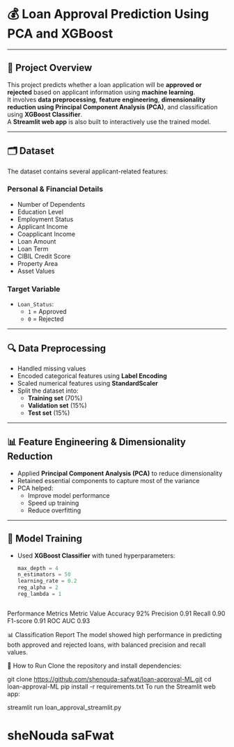 # 💰 Loan Approval Prediction Using PCA and XGBoost

---

## 🏦 Project Overview

This project predicts whether a loan application will be **approved or rejected** based on applicant information using **machine learning**.  
It involves **data preprocessing**, **feature engineering**, **dimensionality reduction using Principal Component Analysis (PCA)**, and classification using **XGBoost Classifier**.  
A **Streamlit web app** is also built to interactively use the trained model.

---

## 🗂️ Dataset

The dataset contains several applicant-related features:

### **Personal & Financial Details**
- Number of Dependents  
- Education Level  
- Employment Status  
- Applicant Income  
- Coapplicant Income  
- Loan Amount  
- Loan Term  
- CIBIL Credit Score  
- Property Area  
- Asset Values  

### **Target Variable**
- `Loan_Status`:  
  - `1` = Approved  
  - `0` = Rejected  

---

## 🔍 Data Preprocessing

- Handled missing values  
- Encoded categorical features using **Label Encoding**  
- Scaled numerical features using **StandardScaler**  
- Split the dataset into:
  - **Training set** (70%)  
  - **Validation set** (15%)  
  - **Test set** (15%)  

---

## 📊 Feature Engineering & Dimensionality Reduction

- Applied **Principal Component Analysis (PCA)** to reduce dimensionality  
- Retained essential components to capture most of the variance  
- PCA helped:
  - Improve model performance  
  - Speed up training  
  - Reduce overfitting  

---

## 🤖 Model Training

- Used **XGBoost Classifier** with tuned hyperparameters:  
  ```python
  max_depth = 4  
  n_estimators = 50  
  learning_rate = 0.2  
  reg_alpha = 2  
  reg_lambda = 1



 Performance Metrics
Metric	Value
Accuracy	92%
Precision	0.91
Recall	0.90
F1-score	0.91
ROC AUC	0.93

📊 Classification Report
The model showed high performance in predicting both approved and rejected loans, with balanced precision and recall values.

🚀 How to Run
Clone the repository and install dependencies:


git clone https://github.com/shenouda-safwat/loan-approval-ML.git
cd loan-approval-ML
pip install -r requirements.txt
To run the Streamlit web app:


streamlit run loan_approval_streamlit.py

# sheNouda saFwat
